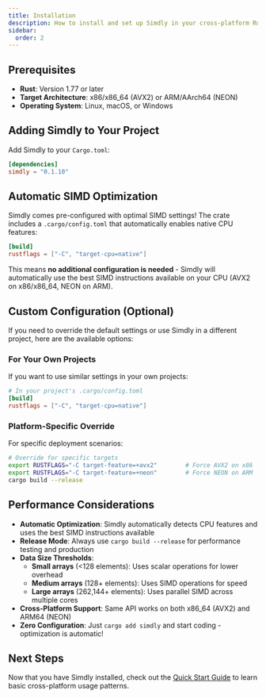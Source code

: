 ```yaml
---
title: Installation
description: How to install and set up Simdly in your cross-platform Rust project.
sidebar:
  order: 2
---
```


## Prerequisites

- **Rust**: Version 1.77 or later
- **Target Architecture**: x86/x86_64 (AVX2) or ARM/AArch64 (NEON)
- **Operating System**: Linux, macOS, or Windows

## Adding Simdly to Your Project

Add Simdly to your `Cargo.toml`:

```toml
[dependencies]
simdly = "0.1.10"
```

## Automatic SIMD Optimization

Simdly comes pre-configured with optimal SIMD settings! The crate includes a `.cargo/config.toml` that automatically enables native CPU features:

```toml
[build]
rustflags = ["-C", "target-cpu=native"]
```

This means **no additional configuration is needed** - Simdly will automatically use the best SIMD instructions available on your CPU (AVX2 on x86/x86_64, NEON on ARM).

## Custom Configuration (Optional)

If you need to override the default settings or use Simdly in a different project, here are the available options:

### For Your Own Projects

If you want to use similar settings in your own projects:

```toml
# In your project's .cargo/config.toml
[build]
rustflags = ["-C", "target-cpu=native"]
```

### Platform-Specific Override

For specific deployment scenarios:

```bash
# Override for specific targets
export RUSTFLAGS="-C target-feature=+avx2"        # Force AVX2 on x86
export RUSTFLAGS="-C target-feature=+neon"        # Force NEON on ARM
cargo build --release
```

## Performance Considerations

- **Automatic Optimization**: Simdly automatically detects CPU features and uses the best SIMD instructions available
- **Release Mode**: Always use `cargo build --release` for performance testing and production
- **Data Size Thresholds**:
  - **Small arrays** (<128 elements): Uses scalar operations for lower overhead
  - **Medium arrays** (128+ elements): Uses SIMD operations for speed
  - **Large arrays** (262,144+ elements): Uses parallel SIMD across multiple cores
- **Cross-Platform Support**: Same API works on both x86_64 (AVX2) and ARM64 (NEON)
- **Zero Configuration**: Just `cargo add simdly` and start coding - optimization is automatic!

## Next Steps

Now that you have Simdly installed, check out the [Quick Start Guide](/getting-started/quick-start/) to learn basic cross-platform usage patterns.
